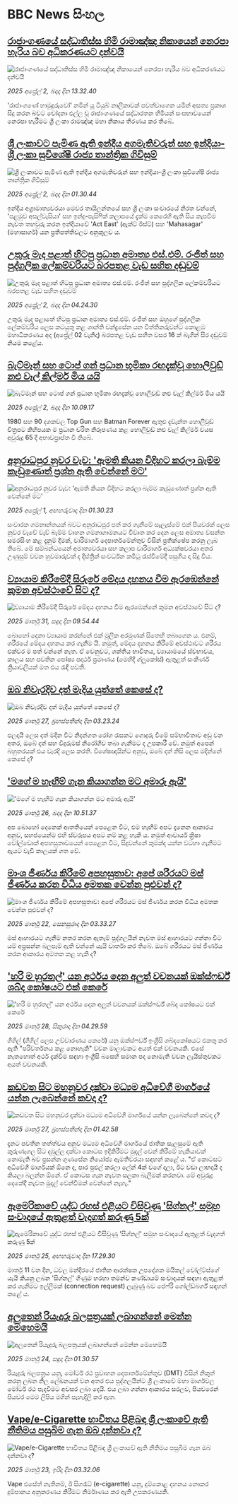# BBC News සිංහල## [රාජාංගණයේ සද්ධාතිස්ස හිමි රාමාඤ්ඤ නිකායෙන් නෙරපා හැරිය බව අධිකරණයට දන්වයි](https://www.bbc.com/sinhala/articles/cvg75478lnro?at_campaign=githubrss)![රාජාංගණයේ සද්ධාතිස්ස හිමි රාමාඤ්ඤ නිකායෙන් නෙරපා හැරිය බව අධිකරණයට දන්වයි](https://ichef.bbci.co.uk/ace/standard/240/cpsprodpb/a484/live/78a9c870-0fb7-11f0-a36a-c7d6d61d7af6.jpg)_2025 අප්‍රේල් 2, බදාදා දින 13.32.40_'රාජාංගණේ හාමුදුරුවෝ' නමින් යූ ටියුබ් නාලිකාවක් පවත්වාගෙන යමින් අසත්‍ය ප්‍රකාශ සිදු කරන බවට චෝදනා එල්ල වූ රාජාංගණයේ සද්ධාරතන හිමියන් සංඝභාවයෙන් නෙරපා හැරීමට ශ්‍රී ලංකා රාමඤ්ඤ මහා නිකාය තීරණය කර තිබේ.## [ශ්‍රී ලංකාවට පැමිණ ඇති ඉන්දීය අගමැතිවරුන් සහ ඉන්දියා-ශ්‍රී ලංකා සුවිශේෂී රාජ්‍ය තාන්ත්‍රික ගිවිසුම්](https://www.bbc.com/sinhala/articles/cvg940v0nkxo?at_campaign=githubrss)![ශ්‍රී ලංකාවට පැමිණ ඇති ඉන්දීය අගමැතිවරුන් සහ ඉන්දියා-ශ්‍රී ලංකා සුවිශේෂී රාජ්‍ය තාන්ත්‍රික ගිවිසුම්](https://ichef.bbci.co.uk/ace/standard/240/cpsprodpb/7a86/live/a5cfdc40-0f62-11f0-9053-3d85aa11237d.jpg)_2025 අප්‍රේල් 2, බදාදා දින 01.30.44_ඉන්දීය අග්‍රාමාත්‍යවරයා මෙවර තායිලන්තයේ සහ ශ්‍රී ලංකා සංචාරයේ නිරත වන්නේ, 'පළමුව අසල්වැසියා' සහ ඉන්දු-පැසිෆික් කලාපයේ දැක්ම කෙරෙහි ඇති සිය කැපවීම නැවත තහවුරු කරන ඉන්දියාවේ 'Act East' (ඇක්ට් ඊස්ට්) සහ 'Mahasagar' (මහාසාගර්) යන ප්‍රතිපත්තිවලට අනුකූලව ය.## [උතුරු මැද පළාත් හිටපු ප්‍රධාන අමාත්‍ය එස්.එම්. රංජිත් සහ පුද්ගලික ලේකම්වරියට බරපතළ වැඩ සහිත දඬුවම්](https://www.bbc.com/sinhala/articles/cy48nln2n9zo?at_campaign=githubrss)![උතුරු මැද පළාත් හිටපු ප්‍රධාන අමාත්‍ය එස්.එම්. රංජිත් සහ පුද්ගලික ලේකම්වරියට බරපතළ වැඩ සහිත දඬුවම්](https://ichef.bbci.co.uk/ace/standard/240/cpsprodpb/c2d6/live/09ae73e0-0f7a-11f0-ba12-8d27eb561761.jpg)_2025 අප්‍රේල් 2, බදාදා දින 04.24.30_උතුරු මැද පළාතේ හිටපු ප්‍රධාන අමාත්‍ය එස්.එම්. රංජිත් සහ ඔහුගේ පුද්ගලික ලේකම්වරිය ලෙස කටයුතු කළ ශාන්ති චන්ද්‍රසේන යන විත්තිකරුවන්ට කොළඹ මහාධිකරණය  අද (අප්‍රේල් 02 වැනිදා) බරපතළ වැඩ සහිත වසර 16 ක් බැගින් සිර දඬුවම් නියම කළේය.## [බැට්මෑන් සහ ටොප් ගන් ප්‍රධාන භූමිකා රඟදැක්වූ හොලිවුඩ් නළු වෑල් කිල්මර් මිය යයි](https://www.bbc.com/sinhala/articles/cqj40r7gx99o?at_campaign=githubrss)![බැට්මෑන් සහ ටොප් ගන් ප්‍රධාන භූමිකා රඟදැක්වූ හොලිවුඩ් නළු වෑල් කිල්මර් මිය යයි](https://ichef.bbci.co.uk/ace/standard/240/cpsprodpb/6d45/live/95e15e70-0fa9-11f0-ba12-8d27eb561761.jpg)_2025 අප්‍රේල් 2, බදාදා දින 10.09.17_1980 සහ 90 දශකවල Top Gun සහ Batman Forever ඇතුළු දැවැන්ත හොලිවුඩ් චිත්‍රපට කිහිපයක ම ප්‍රධාන චරිත නිරූපණය කළ හොලිවුඩ් නළු වෑල් කිල්මර් වයස අවුරුදු 65 දී අභාවප්‍රාප්ත වී තිබේ.## [අනුරාධපුර නුවර වැව: 'ඇමති කියන විදිහට කරලා බැම්ම කැඩුණොත් ප්‍රශ්න ඇති වෙන්නේ මට'](https://www.bbc.com/sinhala/articles/cglxkkr08j4o?at_campaign=githubrss)![අනුරාධපුර නුවර වැව: 'ඇමති කියන විදිහට කරලා බැම්ම කැඩුණොත් ප්‍රශ්න ඇති වෙන්නේ මට'](https://ichef.bbci.co.uk/ace/standard/240/cpsprodpb/144f/live/a0e11740-0e3f-11f0-ac9f-c37d6fd89579.jpg)_2025 අප්‍රේල් 1, අඟහරුවාදා දින 01.30.23_සංචාරක ගමනාන්තයක් බවට අනුරාධපුර පත් කර ගැනීමේ සැලැස්මේ එක් පියවරක් ලෙස නුවර වැවේ වැව් බැම්ම වාහන ගමනාගාමනයට විවෘත කර දෙන ලෙස අමාත්‍ය වසන්ත සමරසිංහ කළ දැනුම් දීමක්, වාරිමාර්ග දෙපාර්තමේන්තුව විසින් ප්‍රතික්ෂේප කරනු ලැබ තිබේ. මේ සම්බන්ධයෙන් අමාත්‍යවරයා සහ කලාප වාරිමාර්ග අධ්‍යක්ෂවරයා අතර උණුසුම් වචන හුවමාරුවක් ද දිස්ත්‍රික් සංවර්ධන කමිටු රැස්වීමේදී පසුගිය දා සිදු විය.## [ව්‍යායාම කිරීමේදී සිරුරේ මේදය දහනය වීම ඇරඹෙන්නේ කුමන අවස්ථාවේ සිට ද?](https://www.bbc.com/sinhala/articles/ce3q16xw4rro?at_campaign=githubrss)![ව්‍යායාම කිරීමේදී සිරුරේ මේදය දහනය වීම ඇරඹෙන්නේ කුමන අවස්ථාවේ සිට ද?](https://ichef.bbci.co.uk/ace/standard/240/cpsprodpb/5a15/live/fa573880-0e09-11f0-90cb-6de76cd8d1c0.jpg)_2025 මාර්තු 31, සඳුදා දින 09.54.44_බොහෝ දෙනා ව්‍යායාම කරන්නේ එක් මූලික අරමුණක් සිතෙහි තබාගෙන ය. එනම්, ශරීරයේ මේදය දහනය කර ගැනීම යි. 
නමුත්, මේදය දහනය කිරීමේ අවස්ථාවට ශරීරය එක්වර ම පත් වන්නේ නැත. ඒ වෙනුවට, ශක්තිය භාවිතය, ව්‍යායාමයේ ස්වභාවය, කාලය සහ පවතින පෝෂ්‍ය පදාර්ථ ප්‍රමාණය (මෙහිදී ග්ලූකෝස්) ඇතුළත් සංකීර්ණ ක්‍රියාවලියක් මත එය රැඳී පවතී.## [ඔබ නිවැරදිව දත් මැදිය යුත්තේ කෙසේ ද?](https://www.bbc.com/sinhala/articles/cdjy033k9nxo?at_campaign=githubrss)![ඔබ නිවැරදිව දත් මැදිය යුත්තේ කෙසේ ද?](https://ichef.bbci.co.uk/ace/standard/240/cpsprodpb/0747/live/cafc9260-0a35-11f0-88b7-5556e7b55c5e.jpg)_2025 මාර්තු 27, බ්‍රහස්පතින්දා දින 03.23.24_ඵලදායී ලෙස දත් මදින විට නිදන්ගත රෝග රැසකට ගොදුරු වීමේ සම්භාවිතාව අඩු වන අතර, ඔබේ දත් සහ විදුරුමස් නිරෝගීව තබා ගැනීමට ද උපකාරී වේ. නමුත් අපෙන් බහුතරයක් එය වැරදි ලෙස කරති. විශේෂඥයින්ට අනුව, ඔබේ දත් නිසි ලෙස මදින්නේ කෙසේ ද?## ['මගේ ම හැඟීම් ගැන කියාගන්න මට අමාරු ඇයි'](https://www.bbc.com/sinhala/articles/cp8yzq9l6mdo?at_campaign=githubrss)!['මගේ ම හැඟීම් ගැන කියාගන්න මට අමාරු ඇයි'](https://ichef.bbci.co.uk/ace/standard/240/cpsprodpb/2e10/live/31a78fc0-ee1a-11ef-adce-87a43514d3f8.jpg)_2025 මාර්තු 26, බදාදා දින 10.51.37_අප බොහෝ දෙනෙක් ආතතියෙන් පෙළෙන විට, එම හැඟීම් අපට දැනෙන ආකාරය අනුව,  සහජයෙන්ම එහි ස්වරූපය අපට නම් කළ හැකි ය.
නමුත් ආචාර්ය ක්‍රිෂා වෝල්ඩොක් අපහසුතාවයෙන් පෙළෙන විට, සිදුවන්නේ කුමක්ද යන්න වටහා ගැනීමට ඇයට වැඩි කාලයක් ගත වේ.## [මාංශ ජීර්ණය කිරීමේ අපහසුතාව: අපේ ශරීරයට මස් ජීර්ණය කරන විධිය අමතක වෙන්න පුළුවන් ද?](https://www.bbc.com/sinhala/articles/c1w0452yn3do?at_campaign=githubrss)![මාංශ ජීර්ණය කිරීමේ අපහසුතාව: අපේ ශරීරයට මස් ජීර්ණය කරන විධිය අමතක වෙන්න පුළුවන් ද?](https://ichef.bbci.co.uk/ace/standard/240/cpsprodpb/d0e5/live/e3e10140-02dc-11f0-8c3d-b7dcc7510cb1.jpg)_2025 මාර්තු 22, සෙනසුරාදා දින 03.33.27_මස් ආහාරයට ගැනීම නතර කරන ඇතැම් පුද්ගලයින් නැවත මස් ආහාරයට ගන්නා විට යම් අප්‍රසන්න බලපෑම් ඇති වන්නේ යැයි වාර්තා කර තිබේ. ඔබේ ශරීරයට මස් ජීර්ණය කරන ආකාරය අමතක කළ හැකි ද?## ['හරි ම හුරතල්' යන අර්ථය දෙන අලුත් වචනයක් ඔක්ස්ෆර්ඩ් ශබ්ද කෝෂයට එක් කෙරේ](https://www.bbc.com/sinhala/articles/cy830g287l3o?at_campaign=githubrss)!['හරි ම හුරතල්' යන අර්ථය දෙන අලුත් වචනයක් ඔක්ස්ෆර්ඩ් ශබ්ද කෝෂයට එක් කෙරේ](https://ichef.bbci.co.uk/ace/standard/240/cpsprodpb/e2b3/live/02d57750-0ac3-11f0-91ac-b9681501b6e2.jpg)_2025 මාර්තු 28, සිකුරාදා දින 04.29.59_ගීගිල් (ගීගිල් ලෙස උච්චාරණය කෙරේ) යනු ඔක්ස්ෆර්ඩ් ඉංග්‍රීසි ශබ්දකෝෂයට එකතු කර ඇති "පරිවර්තනය කළ නොහැකි" වචන මාලාවකට අයත් එක් වචනයකි. එසේ නැතහොත් අර්ථ දැක්වීම සඳහා ඉංග්‍රීසි බසෙහි සමාන පද නොමැති වචන ලැයිස්තුවකට අයත් වචනයකි.## [කඩවත සිට මහනුවර දක්වා මධ්‍යම අධිවේගී මාර්ගයේ යන්න ලැබෙන්නේ කවදා ද?](https://www.bbc.com/sinhala/articles/c4g0n52l3zgo?at_campaign=githubrss)![කඩවත සිට මහනුවර දක්වා මධ්‍යම අධිවේගී මාර්ගයේ යන්න ලැබෙන්නේ කවදා ද?](https://ichef.bbci.co.uk/ace/standard/240/cpsprodpb/7862/live/69ffd930-0ac7-11f0-94d4-6f954f5dcfa3.jpg)_2025 මාර්තු 27, බ්‍රහස්පතින්දා දින 01.42.58_දැනට පවතින තත්ත්වය අනුව මධ්‍යම අධිවේගී මාර්ගයේ ජාතික සැලසුමේ ඇති කුරුණෑගල සිට දඹුල්ල දක්වා කොටස ඉදිකිරීමට මුදල් වෙන් කිරීමේ හැකියාවක් නොමැති බව ප්‍රසන්න ගුණසේන නියෝජ්‍ය ඇමතිවරයා සඳහන් කළේ ය. "ඒ කොටසට අධිවේගී මාර්ගයක් ඕනෙ ද, පාර පුළුල් කරලා ලේන් 4ක් වගේ දාලා, ඊට වඩා ලාභදායී ද කියලා බලන්න ඕනේ. ඒ කොටස ගැන නැවත සලකා බැලීමක් කරනවා. මේ අවුරුදු දෙකේදී නැවත මුදල් වෙන්වීමක් වෙන්නේ නැහැ."## [ඇමෙරිකාවේ යුද්ධ රහස් එළියට විසිවුණු 'සිග්නල්' සමූහ සංවාදයේ ඇතුළත් වැදගත් කරුණු 5ක්](https://www.bbc.com/sinhala/articles/cvg1rdlklp1o?at_campaign=githubrss)![ඇමෙරිකාවේ යුද්ධ රහස් එළියට විසිවුණු 'සිග්නල්' සමූහ සංවාදයේ ඇතුළත් වැදගත් කරුණු 5ක්](https://ichef.bbci.co.uk/ace/standard/240/cpsprodpb/af40/live/f6a3a8e0-0a44-11f0-97d3-37df2b293ed1.png)_2025 මාර්තු 25, අඟහරුවාදා දින 17.29.30_මාර්තු 11 වන දින, ධවල මන්දිරයේ ජාතික ආරක්ෂක උපදේශක මයිකල් වෝල්ට්ස්ගේ යැයි කියනු ලබන 'සිග්නල්' ගිණුම හරහා තමන්ව කණ්ඩායම් සංවාදයක් සඳහා ඇතුළත් කර ගැනීමට ඉල්ලීමක් (connection request) ලැබුණු බව ජෙෆ්රි ගෝල්ඩ්බර්ග් සඳහන් කළේ ය.## [අලුතෙන් රියැදුරු බලපත්‍රයක් ලබාගන්නේ මෙන්න මෙහෙමයි ](https://www.bbc.com/sinhala/articles/clynm99jelko?at_campaign=githubrss)![අලුතෙන් රියැදුරු බලපත්‍රයක් ලබාගන්නේ මෙන්න මෙහෙමයි ](https://ichef.bbci.co.uk/ace/standard/240/cpsprodpb/b3b0/live/bca4cdb0-07a9-11f0-88b7-5556e7b55c5e.png)_2025 මාර්තු 24, සඳුදා දින 01.30.57_රියැදුරු බලපත්‍රය යනු, මෝටර් රථ ප්‍රවාහන දෙපාර්තමේන්තුව (DMT) විසින් නිකුත් කරනු ලබන නිල ලේඛනයක් වන අතර එය පුද්ගලයින්ට ශ්‍රී ලංකාවේ මහා මාර්ගවල මෝටර් රථ පැදවීමට අවසර ලබා දෙයි. එය ලබා ගන්නා ආකාරය සරලව, පියවරෙන් පියවර මෙම ලිපිය මගින් පැහැදිලි කර ඇත.## [Vape/e-Cigarette  භාවිතය පිළිබඳ ශ්‍රී ලංකාවේ ඇති නීතිමය පසුබිම ගැන ඔබ දන්නවා ද?](https://www.bbc.com/sinhala/articles/c93k5qvp2d7o?at_campaign=githubrss)![Vape/e-Cigarette  භාවිතය පිළිබඳ ශ්‍රී ලංකාවේ ඇති නීතිමය පසුබිම ගැන ඔබ දන්නවා ද?](https://ichef.bbci.co.uk/ace/standard/240/cpsprodpb/6b3a/live/7c81dda0-0663-11f0-8c34-4f174fb5fd08.jpg)_2025 මාර්තු 23, ඉරිදා දින 03.32.06_Vape එසේත් නැතිනම්, ඊ සිගරැට් (e-cigarette) යනු, දුම්කොළ දහනය නොකර දුම්පානය අනුකරණය කිරීමට නිර්මාණය කර ඇති උපකරණයකි.
